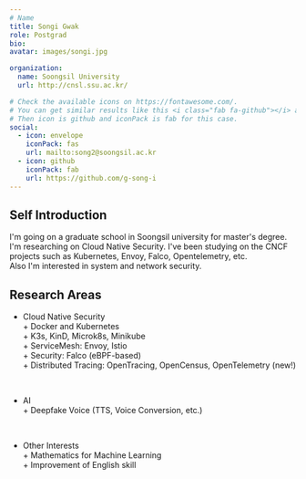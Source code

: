```yaml
---
# Name
title: Songi Gwak
role: Postgrad
bio:
avatar: images/songi.jpg

organization:
  name: Soongsil University
  url: http://cnsl.ssu.ac.kr/

# Check the available icons on https://fontawesome.com/.
# You can get similar results like this <i class="fab fa-github"></i> after searching.
# Then icon is github and iconPack is fab for this case.
social:
  - icon: envelope
    iconPack: fas
    url: mailto:song2@soongsil.ac.kr
  - icon: github
    iconPack: fab
    url: https://github.com/g-song-i
---
```


## Self Introduction 

I'm going on a graduate school in Soongsil university for master's degree.  
I'm researching on Cloud Native Security. I've been studying on the CNCF projects such as Kubernetes, Envoy, Falco, Opentelemetry, etc.  
Also I'm interested in system and network security.

## Research Areas

- Cloud Native Security  
  \+ Docker and Kubernetes  
  \+ K3s, KinD, Microk8s, Minikube  
  \+ ServiceMesh: Envoy, Istio  
  \+ Security: Falco (eBPF-based)  
  \+ Distributed Tracing: OpenTracing, OpenCensus, OpenTelemetry (new!)  
<br/>

- AI  
  \+ Deepfake Voice (TTS, Voice Conversion, etc.)  
<br/>

- Other Interests  
  \+ Mathematics for Machine Learning  
  \+ Improvement of English skill  